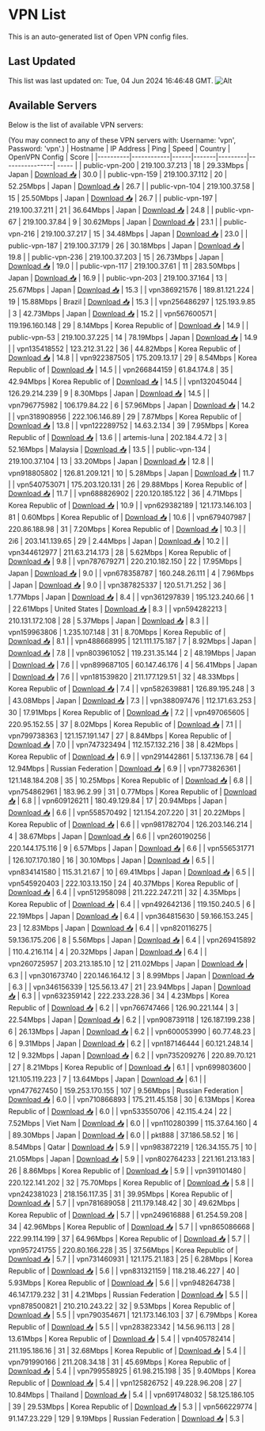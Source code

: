 # VPN List

This is an auto-generated list of Open VPN config files.

## Last Updated

This list was last updated on: Tue, 04 Jun 2024 16:46:48 GMT.
![Alt](https://repobeats.axiom.co/api/embed/186b98318ef1479477931607c1ad7d823f12451f.svg "Repobeats analytics image")

## Available Servers

Below is the list of available VPN servers:

(You may connect to any of these VPN servers with: Username: 'vpn', Password: 'vpn'.)
| Hostname | IP Address | Ping | Speed | Country | OpenVPN Config | Score |
|----------|------------|------|-------|---------|----------------| ----- |
| public-vpn-200 | 219.100.37.213 | 18 | 29.33Mbps | Japan | [Download 📥](./configs/server_0_JP.ovpn) | 30.0 |
| public-vpn-159 | 219.100.37.112 | 20 | 52.25Mbps | Japan | [Download 📥](./configs/server_1_JP.ovpn) | 26.7 |
| public-vpn-104 | 219.100.37.58 | 15 | 25.50Mbps | Japan | [Download 📥](./configs/server_2_JP.ovpn) | 26.7 |
| public-vpn-197 | 219.100.37.211 | 21 | 36.64Mbps | Japan | [Download 📥](./configs/server_3_JP.ovpn) | 24.8 |
| public-vpn-67 | 219.100.37.84 | 9 | 30.62Mbps | Japan | [Download 📥](./configs/server_4_JP.ovpn) | 23.1 |
| public-vpn-216 | 219.100.37.217 | 15 | 34.48Mbps | Japan | [Download 📥](./configs/server_5_JP.ovpn) | 23.0 |
| public-vpn-187 | 219.100.37.179 | 26 | 30.18Mbps | Japan | [Download 📥](./configs/server_6_JP.ovpn) | 19.8 |
| public-vpn-236 | 219.100.37.203 | 15 | 26.73Mbps | Japan | [Download 📥](./configs/server_7_JP.ovpn) | 19.0 |
| public-vpn-117 | 219.100.37.61 | 11 | 283.50Mbps | Japan | [Download 📥](./configs/server_8_JP.ovpn) | 16.9 |
| public-vpn-203 | 219.100.37.164 | 13 | 25.67Mbps | Japan | [Download 📥](./configs/server_9_JP.ovpn) | 15.3 |
| vpn386921576 | 189.81.121.224 | 19 | 15.88Mbps | Brazil | [Download 📥](./configs/server_10_BR.ovpn) | 15.3 |
| vpn256486297 | 125.193.9.85 | 3 | 42.73Mbps | Japan | [Download 📥](./configs/server_11_JP.ovpn) | 15.2 |
| vpn567600571 | 119.196.160.148 | 29 | 8.14Mbps | Korea Republic of | [Download 📥](./configs/server_12_KR.ovpn) | 14.9 |
| public-vpn-53 | 219.100.37.225 | 14 | 78.19Mbps | Japan | [Download 📥](./configs/server_13_JP.ovpn) | 14.9 |
| vpn135418552 | 123.212.31.22 | 36 | 44.82Mbps | Korea Republic of | [Download 📥](./configs/server_14_KR.ovpn) | 14.8 |
| vpn922387505 | 175.209.13.17 | 29 | 8.54Mbps | Korea Republic of | [Download 📥](./configs/server_15_KR.ovpn) | 14.5 |
| vpn266844159 | 61.84.174.8 | 35 | 42.94Mbps | Korea Republic of | [Download 📥](./configs/server_16_KR.ovpn) | 14.5 |
| vpn132045044 | 126.29.214.239 | 9 | 8.30Mbps | Japan | [Download 📥](./configs/server_17_JP.ovpn) | 14.5 |
| vpn796775982 | 106.179.84.22 | 6 | 57.96Mbps | Japan | [Download 📥](./configs/server_18_JP.ovpn) | 14.2 |
| vpn318908956 | 222.106.146.89 | 29 | 7.87Mbps | Korea Republic of | [Download 📥](./configs/server_19_KR.ovpn) | 13.8 |
| vpn122289752 | 14.63.2.134 | 39 | 7.95Mbps | Korea Republic of | [Download 📥](./configs/server_20_KR.ovpn) | 13.6 |
| artemis-luna | 202.184.4.72 | 3 | 52.16Mbps | Malaysia | [Download 📥](./configs/server_21_MY.ovpn) | 13.5 |
| public-vpn-134 | 219.100.37.104 | 13 | 33.20Mbps | Japan | [Download 📥](./configs/server_22_JP.ovpn) | 12.8 |
| vpn918805802 | 126.81.209.121 | 10 | 5.28Mbps | Japan | [Download 📥](./configs/server_23_JP.ovpn) | 11.7 |
| vpn540753071 | 175.203.120.131 | 26 | 29.88Mbps | Korea Republic of | [Download 📥](./configs/server_24_KR.ovpn) | 11.7 |
| vpn688826902 | 220.120.185.122 | 36 | 4.71Mbps | Korea Republic of | [Download 📥](./configs/server_25_KR.ovpn) | 10.9 |
| vpn629382189 | 121.173.146.103 | 81 | 0.60Mbps | Korea Republic of | [Download 📥](./configs/server_26_KR.ovpn) | 10.6 |
| vpn679407987 | 220.86.188.98 | 31 | 7.20Mbps | Korea Republic of | [Download 📥](./configs/server_27_KR.ovpn) | 10.3 |
| 2i6 | 203.141.139.65 | 29 | 2.44Mbps | Japan | [Download 📥](./configs/server_28_JP.ovpn) | 10.2 |
| vpn344612977 | 211.63.214.173 | 28 | 5.62Mbps | Korea Republic of | [Download 📥](./configs/server_29_KR.ovpn) | 9.8 |
| vpn787679271 | 220.210.182.150 | 22 | 17.95Mbps | Japan | [Download 📥](./configs/server_30_JP.ovpn) | 9.0 |
| vpn678358787 | 160.248.26.111 | 4 | 7.96Mbps | Japan | [Download 📥](./configs/server_31_JP.ovpn) | 9.0 |
| vpn387825337 | 120.51.71.252 | 36 | 1.77Mbps | Japan | [Download 📥](./configs/server_32_JP.ovpn) | 8.4 |
| vpn361297839 | 195.123.240.66 | 1 | 22.61Mbps | United States | [Download 📥](./configs/server_33_US.ovpn) | 8.3 |
| vpn594282213 | 210.131.172.108 | 28 | 5.37Mbps | Japan | [Download 📥](./configs/server_34_JP.ovpn) | 8.3 |
| vpn159963806 | 1.235.107.148 | 31 | 8.70Mbps | Korea Republic of | [Download 📥](./configs/server_35_KR.ovpn) | 8.1 |
| vpn488668995 | 121.111.175.187 | 7 | 8.92Mbps | Japan | [Download 📥](./configs/server_36_JP.ovpn) | 7.8 |
| vpn803961052 | 119.231.35.144 | 2 | 48.19Mbps | Japan | [Download 📥](./configs/server_37_JP.ovpn) | 7.6 |
| vpn899687105 | 60.147.46.176 | 4 | 56.41Mbps | Japan | [Download 📥](./configs/server_38_JP.ovpn) | 7.6 |
| vpn181539820 | 211.177.129.51 | 32 | 48.33Mbps | Korea Republic of | [Download 📥](./configs/server_39_KR.ovpn) | 7.4 |
| vpn582639881 | 126.89.195.248 | 3 | 43.08Mbps | Japan | [Download 📥](./configs/server_40_JP.ovpn) | 7.3 |
| vpn388097476 | 112.171.63.253 | 30 | 17.91Mbps | Korea Republic of | [Download 📥](./configs/server_41_KR.ovpn) | 7.2 |
| vpn497065605 | 220.95.152.55 | 37 | 8.02Mbps | Korea Republic of | [Download 📥](./configs/server_42_KR.ovpn) | 7.1 |
| vpn799738363 | 121.157.191.147 | 27 | 8.84Mbps | Korea Republic of | [Download 📥](./configs/server_43_KR.ovpn) | 7.0 |
| vpn747323494 | 112.157.132.216 | 38 | 8.42Mbps | Korea Republic of | [Download 📥](./configs/server_44_KR.ovpn) | 6.9 |
| vpn291442861 | 5.137.136.78 | 64 | 12.94Mbps | Russian Federation | [Download 📥](./configs/server_45_RU.ovpn) | 6.9 |
| vpn773826361 | 121.148.184.208 | 35 | 10.25Mbps | Korea Republic of | [Download 📥](./configs/server_46_KR.ovpn) | 6.8 |
| vpn754862961 | 183.96.2.99 | 31 | 0.77Mbps | Korea Republic of | [Download 📥](./configs/server_47_KR.ovpn) | 6.8 |
| vpn609126211 | 180.49.129.84 | 17 | 20.94Mbps | Japan | [Download 📥](./configs/server_48_JP.ovpn) | 6.6 |
| vpn558570492 | 121.154.207.220 | 31 | 20.22Mbps | Korea Republic of | [Download 📥](./configs/server_49_KR.ovpn) | 6.6 |
| vpn981782704 | 126.203.146.214 | 4 | 38.67Mbps | Japan | [Download 📥](./configs/server_50_JP.ovpn) | 6.6 |
| vpn260190256 | 220.144.175.116 | 9 | 6.57Mbps | Japan | [Download 📥](./configs/server_51_JP.ovpn) | 6.6 |
| vpn556531771 | 126.107.170.180 | 16 | 30.10Mbps | Japan | [Download 📥](./configs/server_52_JP.ovpn) | 6.5 |
| vpn834141580 | 115.31.21.67 | 10 | 69.41Mbps | Japan | [Download 📥](./configs/server_53_JP.ovpn) | 6.5 |
| vpn545920403 | 222.103.13.150 | 24 | 40.37Mbps | Korea Republic of | [Download 📥](./configs/server_54_KR.ovpn) | 6.4 |
| vpn512958098 | 211.222.247.211 | 32 | 4.35Mbps | Korea Republic of | [Download 📥](./configs/server_55_KR.ovpn) | 6.4 |
| vpn492642136 | 119.150.240.5 | 6 | 22.19Mbps | Japan | [Download 📥](./configs/server_56_JP.ovpn) | 6.4 |
| vpn364815630 | 59.166.153.245 | 23 | 12.83Mbps | Japan | [Download 📥](./configs/server_57_JP.ovpn) | 6.4 |
| vpn820116275 | 59.136.175.206 | 8 | 5.56Mbps | Japan | [Download 📥](./configs/server_58_JP.ovpn) | 6.4 |
| vpn269415892 | 110.4.216.114 | 4 | 20.32Mbps | Japan | [Download 📥](./configs/server_59_JP.ovpn) | 6.4 |
| vpn260725957 | 203.213.185.10 | 12 | 211.02Mbps | Japan | [Download 📥](./configs/server_60_JP.ovpn) | 6.3 |
| vpn301673740 | 220.146.164.12 | 3 | 8.99Mbps | Japan | [Download 📥](./configs/server_61_JP.ovpn) | 6.3 |
| vpn346156339 | 125.56.13.47 | 21 | 23.94Mbps | Japan | [Download 📥](./configs/server_62_JP.ovpn) | 6.3 |
| vpn632359142 | 222.233.228.36 | 34 | 4.23Mbps | Korea Republic of | [Download 📥](./configs/server_63_KR.ovpn) | 6.2 |
| vpn766747466 | 126.90.221.144 | 3 | 22.54Mbps | Japan | [Download 📥](./configs/server_64_JP.ovpn) | 6.2 |
| vpn908739118 | 126.187.199.238 | 6 | 26.13Mbps | Japan | [Download 📥](./configs/server_65_JP.ovpn) | 6.2 |
| vpn600053990 | 60.77.48.23 | 6 | 9.31Mbps | Japan | [Download 📥](./configs/server_66_JP.ovpn) | 6.2 |
| vpn187146444 | 60.121.248.14 | 12 | 9.32Mbps | Japan | [Download 📥](./configs/server_67_JP.ovpn) | 6.2 |
| vpn735209276 | 220.89.70.121 | 27 | 8.21Mbps | Korea Republic of | [Download 📥](./configs/server_68_KR.ovpn) | 6.1 |
| vpn699803600 | 121.105.119.223 | 7 | 13.64Mbps | Japan | [Download 📥](./configs/server_69_JP.ovpn) | 6.1 |
| vpn477627450 | 159.253.170.155 | 107 | 9.56Mbps | Russian Federation | [Download 📥](./configs/server_70_RU.ovpn) | 6.0 |
| vpn710866893 | 175.211.45.158 | 30 | 6.13Mbps | Korea Republic of | [Download 📥](./configs/server_71_KR.ovpn) | 6.0 |
| vpn533550706 | 42.115.4.24 | 22 | 7.52Mbps | Viet Nam | [Download 📥](./configs/server_72_VN.ovpn) | 6.0 |
| vpn110280399 | 115.37.64.160 | 4 | 89.30Mbps | Japan | [Download 📥](./configs/server_73_JP.ovpn) | 6.0 |
| pkt888 | 37.186.58.52 | 16 | 8.54Mbps | Qatar | [Download 📥](./configs/server_74_QA.ovpn) | 5.9 |
| vpn983872219 | 126.34.155.75 | 10 | 21.05Mbps | Japan | [Download 📥](./configs/server_75_JP.ovpn) | 5.9 |
| vpn802764233 | 221.161.213.183 | 26 | 8.86Mbps | Korea Republic of | [Download 📥](./configs/server_76_KR.ovpn) | 5.9 |
| vpn391101480 | 220.122.141.202 | 32 | 75.70Mbps | Korea Republic of | [Download 📥](./configs/server_77_KR.ovpn) | 5.8 |
| vpn242381023 | 218.156.117.35 | 31 | 39.95Mbps | Korea Republic of | [Download 📥](./configs/server_78_KR.ovpn) | 5.7 |
| vpn781689058 | 211.179.148.42 | 30 | 49.62Mbps | Korea Republic of | [Download 📥](./configs/server_79_KR.ovpn) | 5.7 |
| vpn249616888 | 61.254.59.208 | 34 | 42.96Mbps | Korea Republic of | [Download 📥](./configs/server_80_KR.ovpn) | 5.7 |
| vpn865086668 | 222.99.114.199 | 37 | 64.96Mbps | Korea Republic of | [Download 📥](./configs/server_81_KR.ovpn) | 5.7 |
| vpn957241755 | 220.80.166.228 | 35 | 37.56Mbps | Korea Republic of | [Download 📥](./configs/server_82_KR.ovpn) | 5.7 |
| vpn731460931 | 121.175.21.183 | 25 | 6.28Mbps | Korea Republic of | [Download 📥](./configs/server_83_KR.ovpn) | 5.6 |
| vpn831321159 | 118.218.46.227 | 40 | 5.93Mbps | Korea Republic of | [Download 📥](./configs/server_84_KR.ovpn) | 5.6 |
| vpn948264738 | 46.147.179.232 | 31 | 4.21Mbps | Russian Federation | [Download 📥](./configs/server_85_RU.ovpn) | 5.5 |
| vpn878500821 | 210.210.243.22 | 32 | 9.53Mbps | Korea Republic of | [Download 📥](./configs/server_86_KR.ovpn) | 5.5 |
| vpn790354671 | 121.173.146.103 | 37 | 6.79Mbps | Korea Republic of | [Download 📥](./configs/server_87_KR.ovpn) | 5.5 |
| vpn283823342 | 14.56.96.113 | 28 | 13.61Mbps | Korea Republic of | [Download 📥](./configs/server_88_KR.ovpn) | 5.4 |
| vpn405782414 | 211.195.186.16 | 31 | 32.68Mbps | Korea Republic of | [Download 📥](./configs/server_89_KR.ovpn) | 5.4 |
| vpn791990166 | 211.208.34.18 | 31 | 45.69Mbps | Korea Republic of | [Download 📥](./configs/server_90_KR.ovpn) | 5.4 |
| vpn799558925 | 61.98.215.198 | 35 | 9.40Mbps | Korea Republic of | [Download 📥](./configs/server_91_KR.ovpn) | 5.4 |
| vpn125826752 | 49.228.96.208 | 27 | 10.84Mbps | Thailand | [Download 📥](./configs/server_92_TH.ovpn) | 5.4 |
| vpn691748032 | 58.125.186.105 | 39 | 29.53Mbps | Korea Republic of | [Download 📥](./configs/server_93_KR.ovpn) | 5.3 |
| vpn566229774 | 91.147.23.229 | 129 | 9.19Mbps | Russian Federation | [Download 📥](./configs/server_94_RU.ovpn) | 5.3 |
